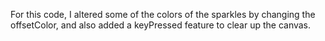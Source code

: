 For this code, I altered some of the colors of the sparkles by changing the offsetColor, and also added a keyPressed feature to clear
up the canvas.
